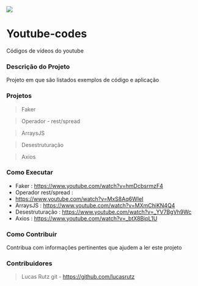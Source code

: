 [![](https://yt3.ggpht.com/a/AATXAJwEgwsHBZjn_6NPiBG1IrRCBPK7ObY4sXoxuA=s288-c-k-c0xffffffff-no-rj-mo)](https://www.youtube.com/user/angelogluz)

# Youtube-codes
Códigos de vídeos do youtube


### Descrição do Projeto
Projeto em que são listados exemplos de código e aplicação

### Projetos

> Faker

> Operador - rest/spread

> ArraysJS

> Desestruturação

> Axios



### Como Executar
* Faker : 
https://www.youtube.com/watch?v=hmDcbsrmzF4
* Operador rest/spread : 
* https://www.youtube.com/watch?v=MxS8Aq6WIeI
* ArraysJS : 
https://www.youtube.com/watch?v=MXmChiKN4Q4
* Desestruturação : 
https://www.youtube.com/watch?v=_YV7BgVh9Wc
* Axios : 
https://www.youtube.com/watch?v=_btX8BipL1U


### Como Contribuir
Contribua com informações pertinentes que ajudem a ler este projeto

### Contribuidores
> Lucas Rutz git - https://github.com/lucasrutz

